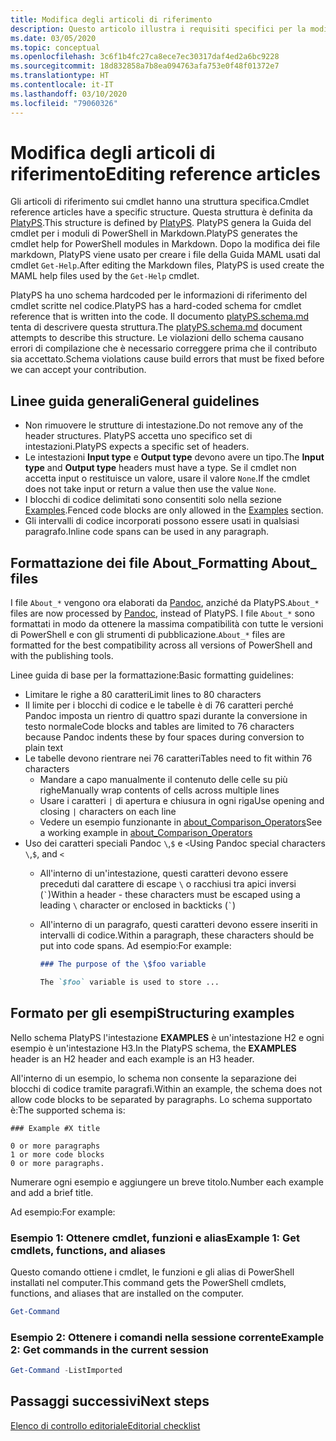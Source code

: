 ```yaml
---
title: Modifica degli articoli di riferimento
description: Questo articolo illustra i requisiti specifici per la modifica delle informazioni di riferimento sui cmdlet e degli argomenti About nella documentazione di PowerShell.
ms.date: 03/05/2020
ms.topic: conceptual
ms.openlocfilehash: 3c6f1b4fc27ca8ece7ec30317daf4ed2a6bc9228
ms.sourcegitcommit: 18d832858a7b8ea094763afa753e0f48f01372e7
ms.translationtype: HT
ms.contentlocale: it-IT
ms.lasthandoff: 03/10/2020
ms.locfileid: "79060326"
---
```

# <a name="editing-reference-articles"></a><span data-ttu-id="b61eb-103">Modifica degli articoli di riferimento</span><span class="sxs-lookup"><span data-stu-id="b61eb-103">Editing reference articles</span></span>

<span data-ttu-id="b61eb-104">Gli articoli di riferimento sui cmdlet hanno una struttura specifica.</span><span class="sxs-lookup"><span data-stu-id="b61eb-104">Cmdlet reference articles have a specific structure.</span></span> <span data-ttu-id="b61eb-105">Questa struttura è definita da [PlatyPS][].</span><span class="sxs-lookup"><span data-stu-id="b61eb-105">This structure is defined by [PlatyPS][].</span></span>
<span data-ttu-id="b61eb-106">PlatyPS genera la Guida del cmdlet per i moduli di PowerShell in Markdown.</span><span class="sxs-lookup"><span data-stu-id="b61eb-106">PlatyPS generates the cmdlet help for PowerShell modules in Markdown.</span></span> <span data-ttu-id="b61eb-107">Dopo la modifica dei file markdown, PlatyPS viene usato per creare i file della Guida MAML usati dal cmdlet `Get-Help`.</span><span class="sxs-lookup"><span data-stu-id="b61eb-107">After editing the Markdown files, PlatyPS is used create the MAML help files used by the `Get-Help` cmdlet.</span></span>

<span data-ttu-id="b61eb-108">PlatyPS ha uno schema hardcoded per le informazioni di riferimento del cmdlet scritte nel codice.</span><span class="sxs-lookup"><span data-stu-id="b61eb-108">PlatyPS has a hard-coded schema for cmdlet reference that is written into the code.</span></span> <span data-ttu-id="b61eb-109">Il documento [platyPS.schema.md][] tenta di descrivere questa struttura.</span><span class="sxs-lookup"><span data-stu-id="b61eb-109">The [platyPS.schema.md][] document attempts to describe this structure.</span></span> <span data-ttu-id="b61eb-110">Le violazioni dello schema causano errori di compilazione che è necessario correggere prima che il contributo sia accettato.</span><span class="sxs-lookup"><span data-stu-id="b61eb-110">Schema violations cause build errors that must be fixed before we can accept your contribution.</span></span>

## <a name="general-guidelines"></a><span data-ttu-id="b61eb-111">Linee guida generali</span><span class="sxs-lookup"><span data-stu-id="b61eb-111">General guidelines</span></span>

- <span data-ttu-id="b61eb-112">Non rimuovere le strutture di intestazione.</span><span class="sxs-lookup"><span data-stu-id="b61eb-112">Do not remove any of the header structures.</span></span> <span data-ttu-id="b61eb-113">PlatyPS accetta uno specifico set di intestazioni.</span><span class="sxs-lookup"><span data-stu-id="b61eb-113">PlatyPS expects a specific set of headers.</span></span>
- <span data-ttu-id="b61eb-114">Le intestazioni **Input type** e **Output type** devono avere un tipo.</span><span class="sxs-lookup"><span data-stu-id="b61eb-114">The **Input type** and **Output type** headers must have a type.</span></span> <span data-ttu-id="b61eb-115">Se il cmdlet non accetta input o restituisce un valore, usare il valore `None`.</span><span class="sxs-lookup"><span data-stu-id="b61eb-115">If the cmdlet does not take input or return a value then use the value `None`.</span></span>
- <span data-ttu-id="b61eb-116">I blocchi di codice delimitati sono consentiti solo nella sezione [Examples](#structuring-examples).</span><span class="sxs-lookup"><span data-stu-id="b61eb-116">Fenced code blocks are only allowed in the [Examples](#structuring-examples) section.</span></span>
- <span data-ttu-id="b61eb-117">Gli intervalli di codice incorporati possono essere usati in qualsiasi paragrafo.</span><span class="sxs-lookup"><span data-stu-id="b61eb-117">Inline code spans can be used in any paragraph.</span></span>

## <a name="formatting-about_-files"></a><span data-ttu-id="b61eb-118">Formattazione dei file About_</span><span class="sxs-lookup"><span data-stu-id="b61eb-118">Formatting About_ files</span></span>

<span data-ttu-id="b61eb-119">I file `About_*` vengono ora elaborati da [Pandoc][], anziché da PlatyPS.</span><span class="sxs-lookup"><span data-stu-id="b61eb-119">`About_*` files are now processed by [Pandoc][], instead of PlatyPS.</span></span> <span data-ttu-id="b61eb-120">I file `About_*` sono formattati in modo da ottenere la massima compatibilità con tutte le versioni di PowerShell e con gli strumenti di pubblicazione.</span><span class="sxs-lookup"><span data-stu-id="b61eb-120">`About_*` files are formatted for the best compatibility across all versions of PowerShell and with the publishing tools.</span></span>

<span data-ttu-id="b61eb-121">Linee guida di base per la formattazione:</span><span class="sxs-lookup"><span data-stu-id="b61eb-121">Basic formatting guidelines:</span></span>

- <span data-ttu-id="b61eb-122">Limitare le righe a 80 caratteri</span><span class="sxs-lookup"><span data-stu-id="b61eb-122">Limit lines to 80 characters</span></span>
- <span data-ttu-id="b61eb-123">Il limite per i blocchi di codice e le tabelle è di 76 caratteri perché Pandoc imposta un rientro di quattro spazi durante la conversione in testo normale</span><span class="sxs-lookup"><span data-stu-id="b61eb-123">Code blocks and tables are limited to 76 characters because Pandoc indents these by four spaces during conversion to plain text</span></span>
- <span data-ttu-id="b61eb-124">Le tabelle devono rientrare nei 76 caratteri</span><span class="sxs-lookup"><span data-stu-id="b61eb-124">Tables need to fit within 76 characters</span></span>
  - <span data-ttu-id="b61eb-125">Mandare a capo manualmente il contenuto delle celle su più righe</span><span class="sxs-lookup"><span data-stu-id="b61eb-125">Manually wrap contents of cells across multiple lines</span></span>
  - <span data-ttu-id="b61eb-126">Usare i caratteri `|` di apertura e chiusura in ogni riga</span><span class="sxs-lookup"><span data-stu-id="b61eb-126">Use opening and closing `|` characters on each line</span></span>
  - <span data-ttu-id="b61eb-127">Vedere un esempio funzionante in [about_Comparison_Operators][about-example]</span><span class="sxs-lookup"><span data-stu-id="b61eb-127">See a working example in [about_Comparison_Operators][about-example]</span></span>
- <span data-ttu-id="b61eb-128">Uso dei caratteri speciali Pandoc `\`,`$` e `<`</span><span class="sxs-lookup"><span data-stu-id="b61eb-128">Using Pandoc special characters `\`,`$`, and `<`</span></span>
  - <span data-ttu-id="b61eb-129">All'interno di un'intestazione, questi caratteri devono essere preceduti dal carattere di escape `\` o racchiusi tra apici inversi (`` ` ``)</span><span class="sxs-lookup"><span data-stu-id="b61eb-129">Within a header - these characters must be escaped using a leading `\` character or enclosed in backticks (`` ` ``)</span></span>
  - <span data-ttu-id="b61eb-130">All'interno di un paragrafo, questi caratteri devono essere inseriti in intervalli di codice.</span><span class="sxs-lookup"><span data-stu-id="b61eb-130">Within a paragraph, these characters should be put into code spans.</span></span> <span data-ttu-id="b61eb-131">Ad esempio:</span><span class="sxs-lookup"><span data-stu-id="b61eb-131">For example:</span></span>

    ~~~markdown
    ### The purpose of the \$foo variable

    The `$foo` variable is used to store ...
    ~~~

## <a name="structuring-examples"></a><span data-ttu-id="b61eb-132">Formato per gli esempi</span><span class="sxs-lookup"><span data-stu-id="b61eb-132">Structuring examples</span></span>

<span data-ttu-id="b61eb-133">Nello schema PlatyPS l'intestazione **EXAMPLES** è un'intestazione H2 e ogni esempio è un'intestazione H3.</span><span class="sxs-lookup"><span data-stu-id="b61eb-133">In the PlatyPS schema, the **EXAMPLES** header is an H2 header and each example is an H3 header.</span></span>

<span data-ttu-id="b61eb-134">All'interno di un esempio, lo schema non consente la separazione dei blocchi di codice tramite paragrafi.</span><span class="sxs-lookup"><span data-stu-id="b61eb-134">Within an example, the schema does not allow code blocks to be separated by paragraphs.</span></span> <span data-ttu-id="b61eb-135">Lo schema supportato è:</span><span class="sxs-lookup"><span data-stu-id="b61eb-135">The supported schema is:</span></span>

```
### Example #X title

0 or more paragraphs
1 or more code blocks
0 or more paragraphs.
```

<span data-ttu-id="b61eb-136">Numerare ogni esempio e aggiungere un breve titolo.</span><span class="sxs-lookup"><span data-stu-id="b61eb-136">Number each example and add a brief title.</span></span>

<span data-ttu-id="b61eb-137">Ad esempio:</span><span class="sxs-lookup"><span data-stu-id="b61eb-137">For example:</span></span>

### <a name="example-1-get-cmdlets-functions-and-aliases"></a><span data-ttu-id="b61eb-138">Esempio 1: Ottenere cmdlet, funzioni e alias</span><span class="sxs-lookup"><span data-stu-id="b61eb-138">Example 1: Get cmdlets, functions, and aliases</span></span>

<span data-ttu-id="b61eb-139">Questo comando ottiene i cmdlet, le funzioni e gli alias di PowerShell installati nel computer.</span><span class="sxs-lookup"><span data-stu-id="b61eb-139">This command gets the PowerShell cmdlets, functions, and aliases that are installed on the computer.</span></span>

```powershell
Get-Command
```

### <a name="example-2-get-commands-in-the-current-session"></a><span data-ttu-id="b61eb-140">Esempio 2: Ottenere i comandi nella sessione corrente</span><span class="sxs-lookup"><span data-stu-id="b61eb-140">Example 2: Get commands in the current session</span></span>

```powershell
Get-Command -ListImported
```

## <a name="next-steps"></a><span data-ttu-id="b61eb-141">Passaggi successivi</span><span class="sxs-lookup"><span data-stu-id="b61eb-141">Next steps</span></span>

[<span data-ttu-id="b61eb-142">Elenco di controllo editoriale</span><span class="sxs-lookup"><span data-stu-id="b61eb-142">Editorial checklist</span></span>](editorial-checklist.md)

<!-- link references -->
[PlatyPS]: https://github.com/powershell/platyps
[platyPS.schema.md]: https://github.com/PowerShell/platyPS/blob/master/platyPS.schema.md
[issue1806]: https://github.com/MicrosoftDocs/PowerShell-Docs/issues/1806
[about-example]: https://github.com/MicrosoftDocs/PowerShell-Docs/reference/5.1/Microsoft.PowerShell.Core/About/about_Comparison_Operators.md
[Pandoc]: https://pandoc.org
